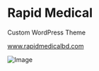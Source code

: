 # Rapid Medical
Custom WordPress Theme 

<a href="https://rapidmedicalbd.com">www.rapidmedicalbd.com</a>

![Image](https://github.com/user-attachments/assets/1a6c8acd-4878-4e1b-b447-66201792cf93)
